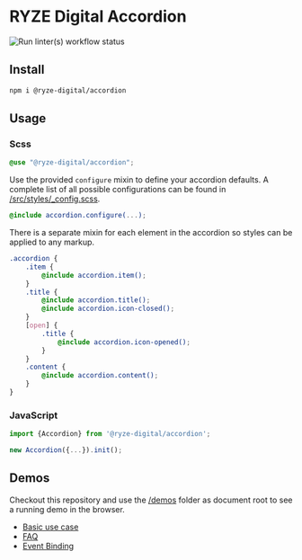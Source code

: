 # RYZE Digital Accordion

![Run linter(s) workflow status](https://github.com/ryze-digital/accordion/actions/workflows/run-lint.yml/badge.svg)

## Install

```sh
npm i @ryze-digital/accordion
```

## Usage

### Scss

```scss
@use "@ryze-digital/accordion";
```

Use the provided `configure` mixin to define your accordion defaults. A complete list of all possible configurations can
be found in [/src/styles/_config.scss](src/styles/_config.scss).

```scss
@include accordion.configure(...);
```

There is a separate mixin for each element in the accordion so styles can be applied to any markup.

```scss
.accordion {
    .item {
        @include accordion.item();
    }
    .title {
        @include accordion.title();
        @include accordion.icon-closed();
    }
    [open] {
        .title {
            @include accordion.icon-opened();
        }
    }
    .content {
        @include accordion.content();
    }
}
```




### JavaScript

```js
import {Accordion} from '@ryze-digital/accordion';

new Accordion({...}).init();
```

## Demos

Checkout this repository and use the [/demos](/demos) folder as document root to see a running demo in the browser. 

- [Basic use case](/demos/basic.html)
- [FAQ](/demos/faq.html)
- [Event Binding](/demos/event-binding.html)